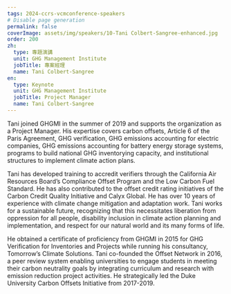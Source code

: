 ```yaml
---
tags: 2024-ccrs-vcmconference-speakers
# Disable page generation
permalink: false
coverImage: assets/img/speakers/10-Tani Colbert-Sangree-enhanced.jpg
order: 200
zh:
  type: 專題演講
  unit: GHG Management Institute
  jobTitle: 專案經理
  name: Tani Colbert-Sangree
en:
  type: Keynote
  unit: GHG Management Institute
  jobTitle: Project Manager
  name: Tani Colbert-Sangree
---
```


Tani joined GHGMI in the summer of 2019 and supports the organization as a Project Manager. His expertise covers carbon offsets, Article 6 of the Paris Agreement, GHG verification, GHG emissions accounting for electric companies, GHG emissions accounting for battery energy storage systems, programs to build national GHG inventorying capacity, and institutional structures to implement climate action plans.

Tani has developed training to accredit verifiers through the California Air Resources Board’s Compliance Offset Program and the Low Carbon Fuel Standard. He has also contributed to the offset credit rating initiatives of the Carbon Credit Quality Initiative and Calyx Global. He has over 10 years of experience with climate change mitigation and adaptation work. Tani works for a sustainable future, recognizing that this necessitates liberation from oppression for all people, disability inclusion in climate action planning and implementation, and respect for our natural world and its many forms of life.

He obtained a certificate of proficiency from GHGMI in 2015 for GHG Verification for Inventories and Projects while running his consultancy, Tomorrow’s Climate Solutions. Tani co-founded the Offset Network in 2016, a peer review system enabling universities to engage students in meeting their carbon neutrality goals by integrating curriculum and research with emission reduction project activities. He strategically led the Duke University Carbon Offsets Initiative from 2017-2019.
